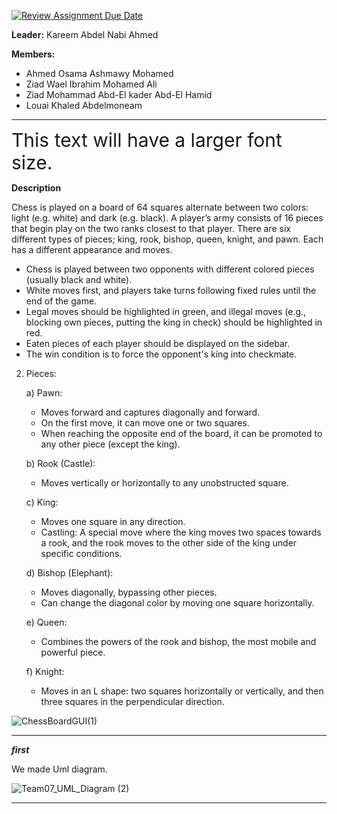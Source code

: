 [![Review Assignment Due Date](https://classroom.github.com/assets/deadline-readme-button-24ddc0f5d75046c5622901739e7c5dd533143b0c8e959d652212380cedb1ea36.svg)](https://classroom.github.com/a/s-rx3t9_)


**Leader:** Kareem Abdel Nabi Ahmed

**Members:**
- Ahmed Osama Ashmawy Mohamed
- Ziad Wael Ibrahim Mohamed Ali
- Ziad Mohammad Abd-El kader Abd-El Hamid
- Louai Khaled Abdelmoneam

---

<span style="font-size: 30px;">This text will have a larger font size.</span>


**Description**

Chess is played on a board of 64 squares alternate between two colors: light (e.g. white) and dark (e.g. black).
A player’s army consists of 16 pieces that begin play on the two ranks closest to that player.
There are six different types of pieces; king, rook, bishop, queen, knight, and pawn. Each has a different appearance and moves.

- Chess is played between two opponents with different colored pieces (usually black and white).
- White moves first, and players take turns following fixed rules until the end of the game.
- Legal moves should be highlighted in green, and illegal moves (e.g., blocking own pieces, putting the king in check) should be highlighted in red.
- Eaten pieces of each player should be displayed on the sidebar.
- The win condition is to force the opponent's king into checkmate.

2. Pieces:

   a) Pawn:
   - Moves forward and captures diagonally and forward.
   - On the first move, it can move one or two squares.
   - When reaching the opposite end of the board, it can be promoted to any other piece (except the king).

   b) Rook (Castle):
   - Moves vertically or horizontally to any unobstructed square.

   c) King:
   - Moves one square in any direction.
   - Castling: A special move where the king moves two spaces towards a rook, and the rook moves to the other side of the king under specific conditions.

   d) Bishop (Elephant):
   - Moves diagonally, bypassing other pieces.
   - Can change the diagonal color by moving one square horizontally.

   e) Queen:
   - Combines the powers of the rook and bishop, the most mobile and powerful piece.

   f) Knight:
   - Moves in an L shape: two squares horizontally or vertically, and then three squares in the perpendicular direction.

![ChessBoardGUI(1)](https://github.com/Ashmawy21/test-3/assets/125339427/a2967c41-a7bc-4e51-95af-df1d8e25332b)

---

***first***

We made Uml diagram.


![Team07_UML_Diagram (2)](https://github.com/Ashmawy21/test-3/assets/125339427/f5cbeabf-e3e6-4fc6-b7b0-2a5d7aa1f471)


---

